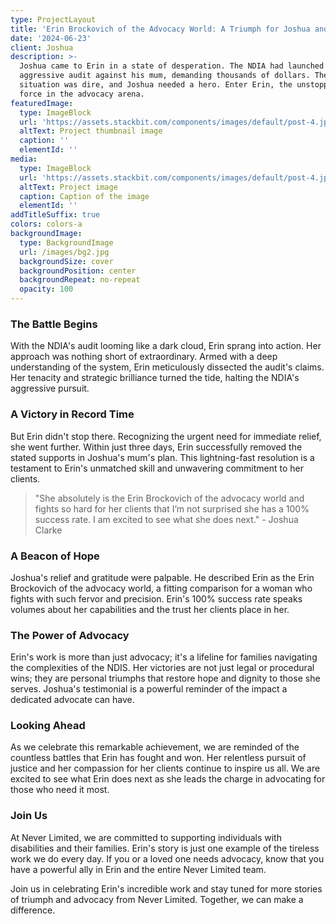 ```yaml
---
type: ProjectLayout
title: 'Erin Brockovich of the Advocacy World: A Triumph for Joshua and His Mum'
date: '2024-06-23'
client: Joshua
description: >-
  Joshua came to Erin in a state of desperation. The NDIA had launched an
  aggressive audit against his mum, demanding thousands of dollars. The
  situation was dire, and Joshua needed a hero. Enter Erin, the unstoppable
  force in the advocacy arena.
featuredImage:
  type: ImageBlock
  url: 'https://assets.stackbit.com/components/images/default/post-4.jpeg'
  altText: Project thumbnail image
  caption: ''
  elementId: ''
media:
  type: ImageBlock
  url: 'https://assets.stackbit.com/components/images/default/post-4.jpeg'
  altText: Project image
  caption: Caption of the image
  elementId: ''
addTitleSuffix: true
colors: colors-a
backgroundImage:
  type: BackgroundImage
  url: /images/bg2.jpg
  backgroundSize: cover
  backgroundPosition: center
  backgroundRepeat: no-repeat
  opacity: 100
---
```

### The Battle Begins

With the NDIA's audit looming like a dark cloud, Erin sprang into action. Her approach was nothing short of extraordinary. Armed with a deep understanding of the system, Erin meticulously dissected the audit's claims. Her tenacity and strategic brilliance turned the tide, halting the NDIA's aggressive pursuit.

### A Victory in Record Time

But Erin didn't stop there. Recognizing the urgent need for immediate relief, she went further. Within just three days, Erin successfully removed the stated supports in Joshua's mum's plan. This lightning-fast resolution is a testament to Erin's unmatched skill and unwavering commitment to her clients.

> "She absolutely is the Erin Brockovich of the advocacy world and fights so hard for her clients that I’m not surprised she has a 100% success rate. I am excited to see what she does next." - Joshua Clarke

### A Beacon of Hope

Joshua's relief and gratitude were palpable. He described Erin as the Erin Brockovich of the advocacy world, a fitting comparison for a woman who fights with such fervor and precision. Erin's 100% success rate speaks volumes about her capabilities and the trust her clients place in her.

### The Power of Advocacy

Erin's work is more than just advocacy; it's a lifeline for families navigating the complexities of the NDIS. Her victories are not just legal or procedural wins; they are personal triumphs that restore hope and dignity to those she serves. Joshua's testimonial is a powerful reminder of the impact a dedicated advocate can have.

### Looking Ahead

As we celebrate this remarkable achievement, we are reminded of the countless battles that Erin has fought and won. Her relentless pursuit of justice and her compassion for her clients continue to inspire us all. We are excited to see what Erin does next as she leads the charge in advocating for those who need it most.

### Join Us

At Never Limited, we are committed to supporting individuals with disabilities and their families. Erin's story is just one example of the tireless work we do every day. If you or a loved one needs advocacy, know that you have a powerful ally in Erin and the entire Never Limited team.

Join us in celebrating Erin's incredible work and stay tuned for more stories of triumph and advocacy from Never Limited. Together, we can make a difference.






